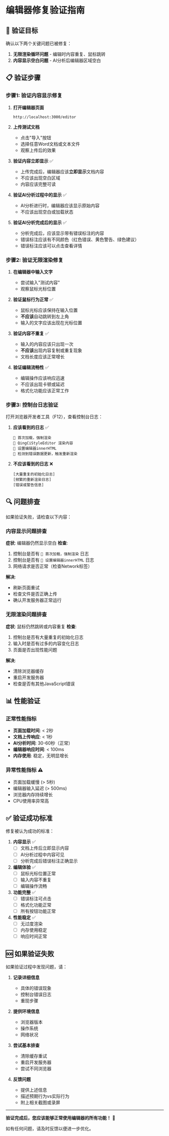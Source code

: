 # 编辑器修复验证指南

## 🎯 验证目标

确认以下两个关键问题已被修复：
1. **无限渲染循环问题** - 编辑时内容重复、鼠标跳转
2. **内容显示空白问题** - AI分析后编辑器区域空白

## 📋 验证步骤

### 步骤1: 验证内容显示修复

1. **打开编辑器页面**
   ```
   http://localhost:3000/editor
   ```

2. **上传测试文档**
   - 点击"导入"按钮
   - 选择任意Word文档或文本文件
   - 观察上传后的效果

3. **验证内容立即显示** ✅
   - 上传完成后，编辑器应该**立即显示**文档内容
   - 不应该出现空白区域
   - 内容应该完整可读

4. **验证AI分析过程中的显示** ✅
   - AI分析进行时，编辑器应该显示原始内容
   - 不应该出现空白或加载状态

5. **验证AI分析完成后的显示** ✅
   - 分析完成后，应该显示带有错误标注的内容
   - 错误标注应该有不同颜色（红色错误、黄色警告、绿色建议）
   - 错误标注应该可以点击查看详情

### 步骤2: 验证无限渲染修复

1. **在编辑器中输入文字**
   - 尝试输入"测试内容"
   - 观察鼠标光标位置

2. **验证鼠标行为正常** ✅
   - 鼠标光标应该保持在输入位置
   - **不应该**自动跳转到左上角
   - 输入的文字应该出现在光标位置

3. **验证内容不重复** ✅
   - 输入的内容应该只出现一次
   - **不应该**出现内容复制或重复现象
   - 文档长度应该正常增长

4. **验证编辑流畅性** ✅
   - 编辑操作应该响应迅速
   - 不应该出现卡顿或延迟
   - 格式化功能应该正常工作

### 步骤3: 控制台日志验证

打开浏览器开发者工具（F12），查看控制台日志：

1. **应该看到的日志** ✅
   ```
   🔄 首次加载，强制渲染
   🎯 QingCiStyleEditor 渲染内容
   🎯 设置编辑器innerHTML
   🔄 检测到错误数据更新，触发重新渲染
   ```

2. **不应该看到的日志** ❌
   ```
   [大量重复的初始化日志]
   [频繁的重新渲染日志]
   [错误或警告信息]
   ```

## 🔍 问题排查

如果验证失败，请检查以下内容：

### 内容显示问题排查

**症状**: 编辑器仍然显示空白
**检查**:
1. 控制台是否有 `🔄 首次加载，强制渲染` 日志
2. 控制台是否有 `🎯 设置编辑器innerHTML` 日志
3. 网络请求是否正常（检查Network标签）

**解决**:
- 刷新页面重试
- 检查文件是否正确上传
- 确认开发服务器正常运行

### 无限渲染问题排查

**症状**: 鼠标仍然跳转或内容重复
**检查**:
1. 控制台是否有大量重复的初始化日志
2. 输入时是否有过多的内容变化日志
3. 页面是否出现性能问题

**解决**:
- 清除浏览器缓存
- 重启开发服务器
- 检查是否有其他JavaScript错误

## 📊 性能验证

### 正常性能指标

- **页面加载时间**: < 2秒
- **文档上传响应**: < 1秒
- **AI分析时间**: 30-60秒（正常）
- **编辑器响应时间**: < 100ms
- **内存使用**: 稳定，无明显增长

### 异常性能指标 ⚠️

- 页面加载缓慢 (> 5秒)
- 编辑器输入延迟 (> 500ms)
- 浏览器内存持续增长
- CPU使用率异常高

## ✅ 验证成功标准

修复被认为成功的标准：

1. **内容显示** ✅
   - [ ] 文档上传后立即显示内容
   - [ ] AI分析过程中内容可见
   - [ ] 分析完成后错误标注正确显示

2. **编辑体验** ✅
   - [ ] 鼠标光标位置正常
   - [ ] 输入内容不重复
   - [ ] 编辑操作流畅

3. **功能完整** ✅
   - [ ] 错误标注可点击
   - [ ] 格式化功能正常
   - [ ] 所有按钮功能正常

4. **性能稳定** ✅
   - [ ] 无过度渲染
   - [ ] 内存使用稳定
   - [ ] 响应时间正常

## 🆘 如果验证失败

如果验证过程中发现问题，请：

1. **记录详细信息**
   - 具体的错误现象
   - 控制台错误日志
   - 重现步骤

2. **提供环境信息**
   - 浏览器版本
   - 操作系统
   - 网络状况

3. **尝试基本排查**
   - 清除缓存重试
   - 重启开发服务器
   - 尝试不同浏览器

4. **反馈问题**
   - 提供上述信息
   - 描述预期行为vs实际行为
   - 附上相关截图或录屏

---

**验证完成后，您应该能够正常使用编辑器的所有功能！** 🎉

如有任何问题，请及时反馈以便进一步优化。